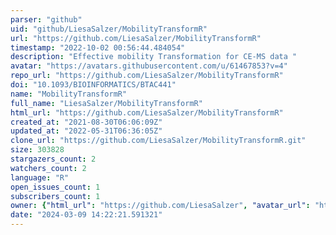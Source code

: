 ```yaml
---
parser: "github"
uid: "github/LiesaSalzer/MobilityTransformR"
url: "https://github.com/LiesaSalzer/MobilityTransformR"
timestamp: "2022-10-02 00:56:44.484054"
description: "Effective mobility Transformation for CE-MS data "
avatar: "https://avatars.githubusercontent.com/u/61467853?v=4"
repo_url: "https://github.com/LiesaSalzer/MobilityTransformR"
doi: "10.1093/BIOINFORMATICS/BTAC441"
name: "MobilityTransformR"
full_name: "LiesaSalzer/MobilityTransformR"
html_url: "https://github.com/LiesaSalzer/MobilityTransformR"
created_at: "2021-08-30T06:06:09Z"
updated_at: "2022-05-31T06:36:05Z"
clone_url: "https://github.com/LiesaSalzer/MobilityTransformR.git"
size: 303828
stargazers_count: 2
watchers_count: 2
language: "R"
open_issues_count: 1
subscribers_count: 1
owner: {"html_url": "https://github.com/LiesaSalzer", "avatar_url": "https://avatars.githubusercontent.com/u/61467853?v=4", "login": "LiesaSalzer", "type": "User"}
date: "2024-03-09 14:22:21.591321"
---
```

